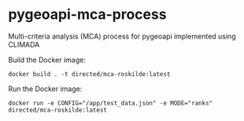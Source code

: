 # pygeoapi-mca-process
Multi-criteria analysis (MCA) process for pygeoapi implemented using CLIMADA

Build the Docker image:

```shell
docker build . -t directed/mca-roskilde:latest
```

Run the Docker image:

```shell
docker run -e CONFIG="/app/test_data.json" -e MODE="ranks" directed/mca-roskilde:latest
```
